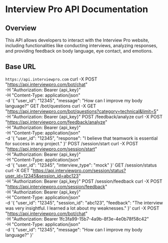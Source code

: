 # Interview Pro API Documentation

## Overview
This API allows developers to interact with the Interview Pro website, including functionalities like conducting interviews, analyzing responses, and providing feedback on body language, eye contact, and emotions.

## Base URL
`https://api.interviewpro.com`
curl -X POST "https://api.interviewpro.com/bot/chat" \
-H "Authorization: Bearer {api_key}" \
-H "Content-Type: application/json" \
-d '{
      "user_id": "12345",
      "message": "How can I improve my body language?"
GET /bot/questions
curl -X GET "https://api.interviewpro.com/bot/questions?category=technical&limit=5" \
-H "Authorization: Bearer {api_key}"
POST /feedback/analyze
curl -X POST "https://api.interviewpro.com/feedback/analyze" \
-H "Authorization: Bearer {api_key}" \
-H "Content-Type: application/json" \
-d '{
      "user_id": "12345",
      "response": "I believe that teamwork is essential for success in any project."
    }'
POST /session/start
curl -X POST "https://api.interviewpro.com/session/start" \
-H "Authorization: Bearer {api_key}" \
-H "Content-Type: application/json" \
-d '{
      "user_id": "12345",
      "interview_type": "mock"
    }'
GET /session/status
curl -X GET "https://api.interviewpro.com/session/status?user_id=12345&session_id=abc123" \
-H "Authorization: Bearer {api_key}"
POST /session/feedback
curl -X POST "https://api.interviewpro.com/session/feedback" \
-H "Authorization: Bearer {api_key}" \
-H "Content-Type: application/json" \
-d '{
      "user_id": "12345",
      "session_id": "abc123",
      "feedback": "The interview was very insightful. I learned a lot about my weaknesses."
    }'
curl -X POST "https://api.interviewpro.com/bot/chat" \
-H "Authorization: Bearer 1fc3fa99-15b7-4a9b-8f3e-4e0b78f58c42" \
-H "Content-Type: application/json" \
-d '{ "user_id": "12345", "message": "How can I improve my body language?" }'


